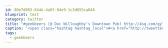 ```yaml
---
id: 80e7d083-644e-4a8f-84e9-1c3d655ca048
blueprint: text
category: twitter
title: "#geekbeers (@ Doc Willoughby's Downtown Pub‎) http://4sq.com/gyTrNA"
caption: '<span class="hashtag hashtag_local">#<a href="http://tweettemp.darylchymko.ca/?tag=geekbeers">geekbeers</a> (@ Doc Willoughby''s Downtown Pub‎) http://4sq.com/gyTrNA'
tags:
  - geekbeers
---
```

